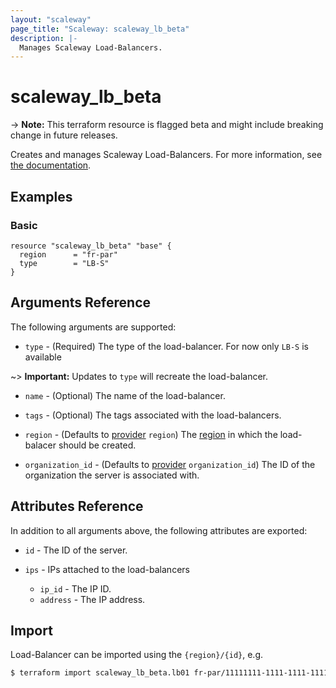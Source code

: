 ```yaml
---
layout: "scaleway"
page_title: "Scaleway: scaleway_lb_beta"
description: |-
  Manages Scaleway Load-Balancers.
---
```


# scaleway_lb_beta

-> **Note:** This terraform resource is flagged beta and might include breaking change in future releases.

Creates and manages Scaleway Load-Balancers. For more information, see [the documentation](https://developers.scaleway.com/en/products/lb/api).

## Examples
    
### Basic

```hcl
resource "scaleway_lb_beta" "base" {
  region      = "fr-par"
  type        = "LB-S"
}
```

## Arguments Reference

The following arguments are supported:

- `type` - (Required) The type of the load-balancer.  For now only `LB-S` is available

~> **Important:** Updates to `type` will recreate the load-balancer.

- `name` - (Optional) The name of the load-balancer.

- `tags` - (Optional) The tags associated with the load-balancers.

- `region` - (Defaults to [provider](../index.html#region) `region`) The [region](../guides/regions_and_zones.html#regions) in which the load-balacer should be created.

- `organization_id` - (Defaults to [provider](../index.html#organization_id) `organization_id`) The ID of the organization the server is associated with.


## Attributes Reference

In addition to all arguments above, the following attributes are exported:

- `id` - The ID of the server.

- `ips` - IPs attached to the load-balancers
   - `ip_id` - The IP ID.
   - `address` - The IP address.


## Import

Load-Balancer can be imported using the `{region}/{id}`, e.g.

```bash
$ terraform import scaleway_lb_beta.lb01 fr-par/11111111-1111-1111-1111-111111111111
```
